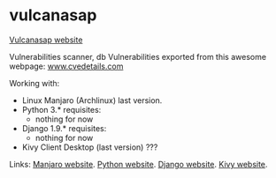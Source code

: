 # vulcanasap
[Vulcanasap website](http://limbail.github.io/vulcanasap/)

Vulnerabilities scanner, db Vulnerabilities exported from this awesome webpage: www.cvedetails.com

Working with:
- Linux Manjaro (Archlinux) last version. 
- Python 3.* 
    requisites:
    - nothing for now
- Django 1.9.* 
    requisites:
    - nothing for now
- Kivy Client Desktop (last version) ??? 


Links:
[Manjaro website](https://manjaro.github.io/).
[Python website](https://www.python.org/).
[Django website](https://www.djangoproject.com/).
[Kivy website](https://kivy.org/).

